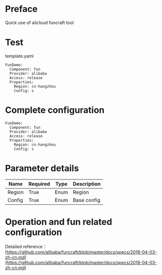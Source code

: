 # Preface
  
  Quick use of alicloud funcraft tool

# Test

template.yaml

```
FunDemo:
  Component: fun
  Provider: alibaba
  Access: release
  Properties:
    Region: cn-hangzhou
    Config: s
```


# Complete configuration

```
FunDemo:
  Component: fun
  Provider: alibaba
  Access: release
  Properties:
    Region: cn-hangzhou
    Config: s
```

# Parameter details

| Name |  Required  |  Type  |  Description  |
| --- |  ---  |  ---  |  ---  |
| Region | True | Enum | Region |
| Config | True | Enum | Base config |

# Operation and fun related configuration

Detailed reference： [https://github.com/alibaba/funcraft/blob/master/docs/specs/2018-04-03-zh-cn.md](https://github.com/alibaba/funcraft/blob/master/docs/specs/2018-04-03-zh-cn.md)